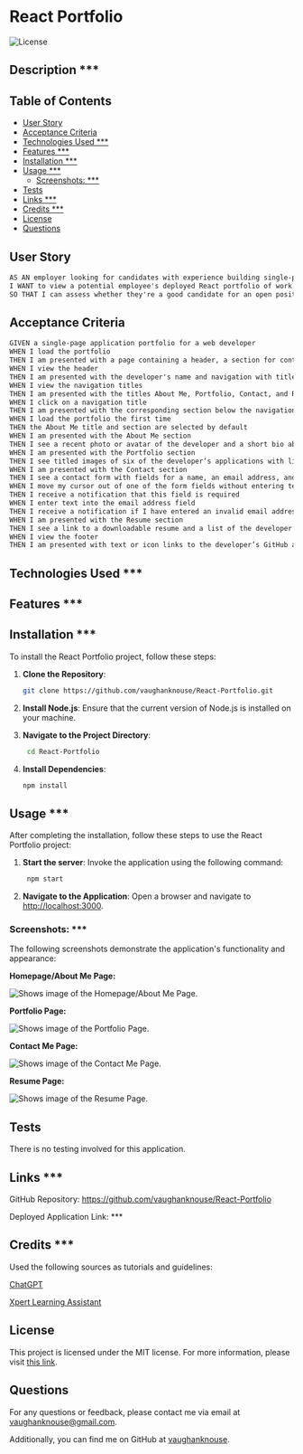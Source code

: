 # React Portfolio <!-- omit in toc -->

![License](https://img.shields.io/badge/License-MIT-blue.svg)

## Description \*\*\* <!-- omit in toc -->

## Table of Contents <!-- omit in toc -->

- [User Story](#user-story)
- [Acceptance Criteria](#acceptance-criteria)
- [Technologies Used \*\*\*](#technologies-used-)
- [Features \*\*\*](#features-)
- [Installation \*\*\*](#installation-)
- [Usage \*\*\*](#usage-)
  - [Screenshots: \*\*\*](#screenshots-)
- [Tests](#tests)
- [Links \*\*\*](#links-)
- [Credits \*\*\*](#credits-)
- [License](#license)
- [Questions](#questions)

## User Story

```md
AS AN employer looking for candidates with experience building single-page applications
I WANT to view a potential employee's deployed React portfolio of work samples
SO THAT I can assess whether they're a good candidate for an open position
```

## Acceptance Criteria

```md
GIVEN a single-page application portfolio for a web developer
WHEN I load the portfolio
THEN I am presented with a page containing a header, a section for content, and a footer
WHEN I view the header
THEN I am presented with the developer's name and navigation with titles corresponding to different sections of the portfolio
WHEN I view the navigation titles
THEN I am presented with the titles About Me, Portfolio, Contact, and Resume, and the title corresponding to the current section is highlighted
WHEN I click on a navigation title
THEN I am presented with the corresponding section below the navigation without the page reloading and that title is highlighted
WHEN I load the portfolio the first time
THEN the About Me title and section are selected by default
WHEN I am presented with the About Me section
THEN I see a recent photo or avatar of the developer and a short bio about them
WHEN I am presented with the Portfolio section
THEN I see titled images of six of the developer’s applications with links to both the deployed applications and the corresponding GitHub repository
WHEN I am presented with the Contact section
THEN I see a contact form with fields for a name, an email address, and a message
WHEN I move my cursor out of one of the form fields without entering text
THEN I receive a notification that this field is required
WHEN I enter text into the email address field
THEN I receive a notification if I have entered an invalid email address
WHEN I am presented with the Resume section
THEN I see a link to a downloadable resume and a list of the developer’s proficiencies
WHEN I view the footer
THEN I am presented with text or icon links to the developer’s GitHub and LinkedIn profiles, and their profile on a third platform (Stack Overflow, Twitter)
```

## Technologies Used \*\*\*

## Features \*\*\*

## Installation \*\*\*

To install the React Portfolio project, follow these steps:

1. **Clone the Repository**:

   ```bash
   git clone https://github.com/vaughanknouse/React-Portfolio.git
   ```

2. **Install Node.js**: Ensure that the current version of Node.js is installed on your machine.

3. **Navigate to the Project Directory**:

   ```bash
    cd React-Portfolio
   ```

4. **Install Dependencies**:

   ```bash
   npm install
   ```

## Usage \*\*\*

After completing the installation, follow these steps to use the React Portfolio project:

1. **Start the server**: Invoke the application using the following command:

   ```bash
    npm start
   ```

2. **Navigate to the Application**: Open a browser and navigate to <http://localhost:3000>.

### Screenshots: \*\*\*

The following screenshots demonstrate the application's functionality and appearance:

**Homepage/About Me Page:**

![Shows image of the Homepage/About Me Page.](assets/images/aboutme-screenshot.png)

**Portfolio Page:**

![Shows image of the Portfolio Page.](assets/images/portfolio-screenshot.png)

**Contact Me Page:**

![Shows image of the Contact Me Page.](assets/images/contactme-screenshot.png)

**Resume Page:**

![Shows image of the Resume Page.](assets/images/resume-screenshot.png)

## Tests

There is no testing involved for this application.

## Links \*\*\*

GitHub Repository: <https://github.com/vaughanknouse/React-Portfolio>

Deployed Application Link: \*\*\*

## Credits \*\*\*

Used the following sources as tutorials and guidelines:

[ChatGPT](https://chatgpt.com/?oai-dm=1)

[Xpert Learning Assistant](https://bootcampspot.instructure.com/courses/5293/external_tools/313)

## License

This project is licensed under the MIT license. For more information, please visit [this link](https://opensource.org/licenses/MIT).

## Questions

For any questions or feedback, please contact me via email at <vaughanknouse@gmail.com>.

Additionally, you can find me on GitHub at [vaughanknouse](https://github.com/vaughanknouse).
